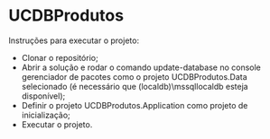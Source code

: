 # UCDBProdutos

Instruções para executar o projeto:
- Clonar o repositório; </br>
- Abrir a solução e rodar o comando update-database no console gerenciador de pacotes como o projeto UCDBProdutos.Data selecionado (é necessário que (localdb)\\mssqllocaldb esteja disponível); </br>
- Definir o projeto UCDBProdutos.Application como projeto de inicialização; </br>
- Executar o projeto.
